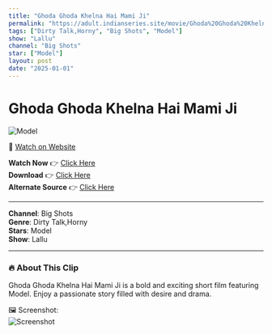 ```yaml
---
title: "Ghoda Ghoda Khelna Hai Mami Ji"
permalink: "https://adult.indianseries.site/movie/Ghoda%20Ghoda%20Khelna%20Hai%20Mami%20Ji"
tags: ["Dirty Talk,Horny", "Big Shots", "Model"]
show: "Lallu"
channel: "Big Shots"
star: ["Model"]
layout: post
date: "2025-01-01"
---
```


# Ghoda Ghoda Khelna Hai Mami Ji

![Model](https://shorts.desisins.com/wp-content/uploads/2024/12/Mamiji-Mujhe.jpg)

🔗 [Watch on Website](https://adult.indianseries.site/movie/Ghoda%20Ghoda%20Khelna%20Hai%20Mami%20Ji)

**Watch Now** 👉 [Click Here](https://adult.indianseries.site/movie/Ghoda%20Ghoda%20Khelna%20Hai%20Mami%20Ji)  
**Download** 👉 [Click Here](https://adult.indianseries.site/movie/Ghoda%20Ghoda%20Khelna%20Hai%20Mami%20Ji)  
**Alternate Source** 👉 [Click Here](https://adult.indianseries.site/movie/Ghoda%20Ghoda%20Khelna%20Hai%20Mami%20Ji)

---

**Channel**: Big Shots  
**Genre**: Dirty Talk,Horny  
**Stars**: Model  
**Show**: Lallu

---

### 🔥 About This Clip

Ghoda Ghoda Khelna Hai Mami Ji is a bold and exciting short film featuring Model. Enjoy a passionate story filled with desire and drama.
 
🖼️ Screenshot:  
![Screenshot](https://shorts.desisins.com/wp-content/uploads/2024/12/Mamiji-Mujhe.jpg)
